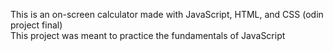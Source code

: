 This is an on-screen calculator made with JavaScript, HTML, and CSS (odin project final)  
This project was meant to practice the fundamentals of JavaScript
